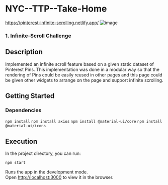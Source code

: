 # NYC--TTP--Take-Home
https://pinterest-infinite-scrolling.netlify.app/
![image](https://user-images.githubusercontent.com/62561953/122490105-2dd39700-cfaf-11eb-8027-a3120369570c.png)

### 1. Infinite-Scroll Challenge

## Description
Implemented an infinite scroll feature based on a given static dataset of Pinterest Pins. This implementation was done in a modular way so that the rendering of Pins
could be easily reused in other pages and this page could be given other widgets to arrange on the page and support infinite scrolling.

## Getting Started

### Dependencies
`npm install`
`npm install axios`
`npm install @material-ui/core`
`npm install @material-ui/icons`

## Execution
In the project directory, you can run:

 `npm start`

Runs the app in the development mode.\
Open [http://localhost:3000](http://localhost:3000) to view it in the browser.
 
